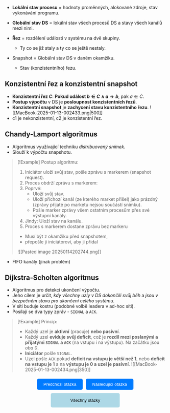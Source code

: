 - **Lokální stav procesu** = hodnoty proměnných, alokované zdroje, stav vykonávání programu.
- **Globální stav DS** = lokální stav všech procesů DS a stavy všech kanálů mezi nimi.
- **Řez** = rozdělení události v systému na dvě skupiny.
	- Ty co se již staly a ty co se ještě nestaly.

- Snapshot = Globální stav DS v daném okamžiku.
	- Stav (konzistentního) řezu.

## Konzistentní řez a konzistentní snapshot
- **Konzistentní řez $C$**: **Pokud událost $b \in C \land a \rightarrow b$**, pak $a \in C$.
- **Postup výpočtu** v DS je **posloupnost konzistentních řezů**.
- **Konzistentní snapshot** je **zachycení stavu konzistentního řezu**.
![[MacBook-2025-01-13-002433.png|500]]
- c1 je nekonzistentní, c2 je konzistentní řez.

## Chandy-Lamport algoritmus
- Algoritmus využívající techniku *distribuovaný snímek*.
- Slouží k výpočtu snapshotu.

>[!Example] Postup algoritmu:
>1. Iniciátor uloží svůj stav, pošle zprávu s markerem (snapshot request).
>2. Proces obdrží zprávu s markerem:
>	1. Poprvé: 
>		- Uloží svůj stav. 
>		- Uloží příchozí kanál (ze kterého market přišel) jako prázdný (zprávy přijaté po marketu nejsou součástí snímku).
>		- Pošle marker zprávy všem ostatním procesům přes své výstupní kanály.
>	1. Jindy: Uloží stav na kanálu.
>3. Proces s markerem dostane zprávu bez markeru
>	- Musí být z okamžiku před snapshotem,
>	- přepošle ji iniciátorovi, aby ji přidal
>
>![[Pasted image 20250114202744.png]]
- FIFO kanály (jinak problém)

## Dijkstra-Scholten algoritmus
- Algoritmus pro detekci ukončení výpočtu.
- Jeho cílem je určit, *kdy všechny uzly v DS dokončili svůj běh* a *jsou v bezpečném stavu pro ukončení celého systému*.
- V síti buduje kostru (podobné volbě leadera v ad-hoc síti).
- Posílají se dva typy zpráv - `SIGNAL` a `ACK`.

>[!Example] Princip:
>- Každý uzel je **aktivní** (pracuje) **nebo pasivní**.
>- Každý uzel **eviduje svůj deficit**, což je **rozdíl mezi poslanými a přijatými `SIGNAL` a `ACK`** (na vstupu i na výstupu). Na začátku jsou *oba $0$*.
>- **Iniciátor** pošle `SIGNAL`.
>- Uzel pošle `ACK` pokud **deficit na vstupu je větší než $1$**, nebo **deficit na vstupu je $1$** a na **výstupu je $0$ a uzel je pasivní**.
>![[MacBook-2025-01-13-002434.png|350]]


<div style="text-align: center; margin-top: 20px;">
    <!-- Horní tlačítka -->
    <div style="display: flex; justify-content: center; gap: 10px; margin-bottom: 10px;">
        <a href="obsidian://open?vault=SZZ-Otazky2024&file=Obor%20AINF-VS%2FPovinn%C4%9B%20voliteln%C3%A9%20p%C5%99edm%C4%9Bty%2FTolerance%20chyby%20v%20DS" style="text-decoration: none;">
            <button style="padding: 10px 20px; background-color: #007BFF; color: white; border: none; border-radius: 5px; cursor: pointer;">
                Předchozí otázka
            </button>
        </a>
        <a href="obsidian://open?vault=SZZ-Otazky2024&file=Obor%20AINF-VS%2FPovinn%C4%9B%20voliteln%C3%A9%20p%C5%99edm%C4%9Bty%2FReplikace%20a%20konzistence%20v%20DS" style="text-decoration: none;">
            <button style="padding: 10px 20px; background-color: #007BFF; color: white; border: none; border-radius: 5px; cursor: pointer;">
                Následující otázka
            </button>
        </a>
    </div>
    <!-- Spodní tlačítko -->
    <a href="obsidian://open?vault=SZZ-Otazky2024&file=Obor%20AINF-VS%2F2.%20Povinn%C4%9B%20voliteln%C3%A9%20p%C5%99edm%C4%9Bty" style="text-decoration: none;">
        <button style="padding: 15px 30px; background-color: #ADD8E6; color: black; border: none; border-radius: 5px; cursor: pointer; width: 43%;">
            Všechny otázky
        </button>
    </a>
</div>